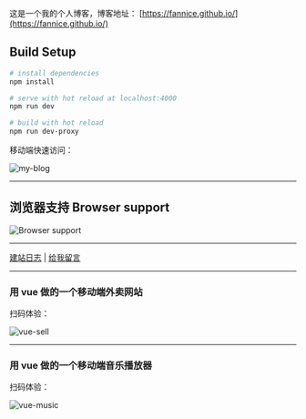 这是一个我的个人博客，博客地址： [https://fannice.github.io/](https://fannice.github.io/)

## Build Setup

``` bash
# install dependencies
npm install

# serve with hot reload at localhost:4000
npm run dev

# build with hot reload
npm run dev-proxy
```


移动端快速访问：

![my-blog](https://neveryu.github.io/images/view-my-blog.png)

---

## 浏览器支持 Browser support

![Browser support](http://iissnan.com/nexus/next/browser-support.png)

--------

[建站日志](https://neveryu.github.io/weblog/) | [给我留言](https://neveryu.github.io/guestbook/)

----

### 用 vue 做的一个移动端外卖网站


扫码体验：

![vue-sell](https://neveryu.github.io/images/vue-sell-2.png)

--------

### 用 vue 做的一个移动端音乐播放器

扫码体验：

![vue-music](https://neveryu.github.io/images/vue-music-1.png)
